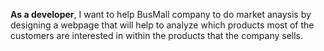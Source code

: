 **As a developer**, I want to help BusMall company to do market anaysis by designing a webpage that will help to analyze which products most of the customers are interested in within the products that the company sells.


 